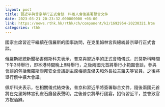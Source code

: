 ```yaml
---
layout: post
title: 習近平與普京舉行正式會談　料兩人會後簽署聯合文件
date: 2023-03-21 20:23:32.000000000 +08:00
link: https://news.rthk.hk/rthk/ch/component/k2/1692954-20230321.htm
categories: rthk
---
```


國家主席習近平繼續在俄羅斯的國事訪問，在克里姆林宮與總統普京舉行正式會談。

俄羅斯總統新聞秘書佩斯科夫表示，普京與習近平的正式會晤儀式，於莫斯科時間下午3時舉行，即本港時間晚上8時舉行，之後兩國元首將舉行小範圍會談，參與會談的包括俄羅斯聯邦安全會議副主席梅德韋傑夫和外長拉夫羅夫等官員，之後將舉行俄中擴大會議。

佩斯科夫表示，在相關儀式結束後，普京和習近平將簽署聯合文件，隨後兩國元首將在克里姆林宮孔雀石廳發表聲明。之後普京將舉行國宴，招待習近平，並會致官方祝酒辭。
